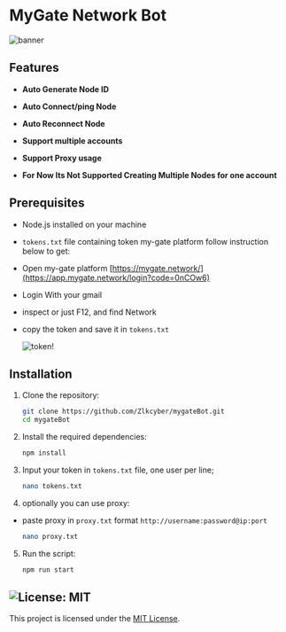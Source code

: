 # MyGate Network Bot
![banner](image.png)


## Features

- **Auto Generate Node ID**
- **Auto Connect/ping Node**
- **Auto Reconnect Node**

- **Support multiple accounts**
- **Support Proxy usage**
- **For Now Its Not Supported Creating Multiple Nodes for one account**

## Prerequisites

- Node.js installed on your machine
- `tokens.txt` file containing token my-gate platform follow instruction below to get:
- Open my-gate platform [https://mygate.network/](https://app.mygate.network/login?code=0nCOw6)
- Login With your gmail
- inspect or just F12, and find Network
- copy the token and save it in `tokens.txt` 

    ![token](image-1.png)!

## Installation

1. Clone the repository:
    ```sh
    git clone https://github.com/Zlkcyber/mygateBot.git
    cd mygateBot
    ```

2. Install the required dependencies:
    ```sh
    npm install
    ```
3. Input your token in `tokens.txt` file, one user per line;
    ```sh
    nano tokens.txt
    ```
4. optionally you can use proxy: 
- paste proxy in `proxy.txt` format `http://username:password@ip:port` 
    ```sh
    nano proxy.txt
    ```
5. Run the script:
    ```sh
    npm run start
    ```

## ![License: MIT](https://img.shields.io/badge/License-MIT-yellow.svg)

This project is licensed under the [MIT License](LICENSE).
